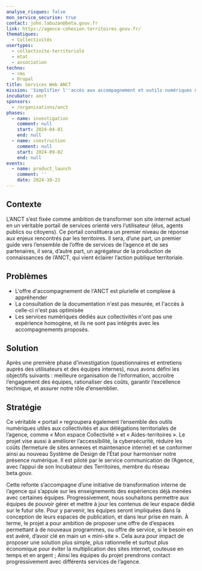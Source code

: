 ```yaml
---
analyse_risques: false
mon_service_securise: true
contact: john.labuzan@beta.gouv.fr
link: https://agence-cohesion-territoires.gouv.fr/
thematiques:
  - Collectivités
usertypes:
  - collectivite-territoriale
  - etat
  - association
techno:
  - cms
  - Drupal
title: Services Web ANCT
mission: 'Simplifier l''accès aux accompagnement et outils numériques de l''ANCT '
incubator: anct
sponsors:
  - /organisations/anct
phases:
  - name: investigation
    comment: null
    start: 2024-04-01
    end: null
  - name: construction
    comment: null
    start: 2024-09-02
    end: null
events:
  - name: product_launch
    comment: ''
    date: 2024-10-23
---
```

## Contexte

L’ANCT s’est fixée comme ambition de transformer son site internet actuel en un véritable portail de services orienté vers l’utilisateur (élus, agents publics ou citoyens). Ce portail constituera un premier niveau de réponse aux enjeux rencontrés par les territoires. Il sera, d’une part, un premier guide vers l’ensemble de l’offre de services de l’agence et de ses partenaires, il sera, d’autre part, un agrégateur de la production de connaissances de l’ANCT, qui vient éclairer l’action publique territoriale.


## Problèmes

- L'offre d'accompagnement de l'ANCT est plurielle et complexe à appréhender
- La consultation de la documentation n'est pas mesurée, et l'accès à celle-ci n'est pas optimisée
- Les services numériques dédiés aux collectivités n'ont pas une expérience homogène, et ils ne sont pas intégrés avec les accompagnements proposés.

## Solution

Après une première phase d’investigation (questionnaires et entretiens auprès des utilisateurs et des équipes internes), nous avons défini les objectifs suivants : meilleure organisation de l’information, accroitre l’engagement des équipes, rationaliser des coûts, garantir l’excellence technique, et assurer notre rôle d’ensemblier.

## Stratégie

Ce véritable « portail » regroupera également l’ensemble des outils numériques utiles aux collectivités et aux délégations territoriales de l’agence, comme « Mon espace Collectivité » et « Aides-territoires ». Le projet vise aussi à améliorer l’accessibilité, la cybersécurité, réduire les coûts (fermeture de sites annexes et maintenance interne) et se conformer ainsi au nouveau Système de Design de l’État pour harmoniser notre présence numérique. Il est piloté par le service communication de l’Agence, avec l’appui de son Incubateur des Territoires, membre du réseau beta.gouv.

Cette refonte s’accompagne d’une initiative de transformation interne de l’agence qui s’appuie sur les enseignements des expériences déjà menées avec certaines équipes. Progressivement, nous souhaitons permettre aux équipes de pouvoir gérer et mettre à jour les contenus de leur espace dédié sur le futur site. Pour y parvenir, les équipes seront impliquées dans la conception de leurs espaces de publication, et dans leur prise en main.
À terme, le projet a pour ambition de proposer une offre de d’espaces permettant à de nouveaux programmes, ou offre de service, si le besoin en est avéré, d’avoir clé en main un « mini-site ». Cela aura pour impact de proposer une solution plus simple, plus rationnelle et surtout plus économique pour éviter la multiplication des sites internet, couteuse en temps et en argent ;
Ainsi les équipes du projet prendrons contact progressivement avec différents services de l’agence. 


